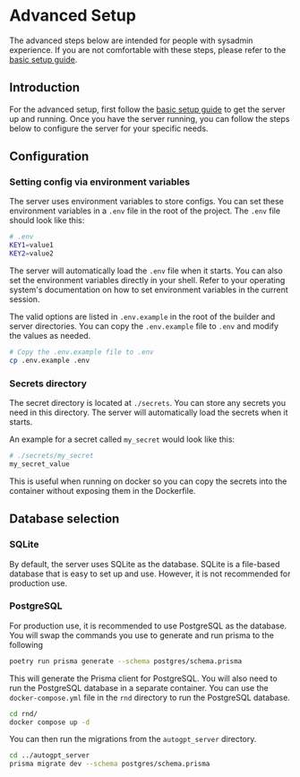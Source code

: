 # Advanced Setup

The advanced steps below are intended for people with sysadmin experience. If you are not comfortable with these steps, please refer to the [basic setup guide](setup.md).

## Introduction

For the advanced setup, first follow the [basic setup guide](setup.md) to get the server up and running. Once you have the server running, you can follow the steps below to configure the server for your specific needs.

## Configuration

### Setting config via environment variables

The server uses environment variables to store configs. You can set these environment variables in a `.env` file in the root of the project. The `.env` file should look like this:

```bash
# .env
KEY1=value1
KEY2=value2
```

The server will automatically load the `.env` file when it starts. You can also set the environment variables directly in your shell. Refer to your operating system's documentation on how to set environment variables in the current session.

The valid options are listed in `.env.example` in the root of the builder and server directories. You can copy the `.env.example` file to `.env` and modify the values as needed.

```bash
# Copy the .env.example file to .env
cp .env.example .env
```

### Secrets directory

The secret directory is located at `./secrets`. You can store any secrets you need in this directory. The server will automatically load the secrets when it starts.

An example for a secret called `my_secret` would look like this:

```bash
# ./secrets/my_secret
my_secret_value
```

This is useful when running on docker so you can copy the secrets into the container without exposing them in the Dockerfile.

## Database selection

### SQLite

By default, the server uses SQLite as the database. SQLite is a file-based database that is easy to set up and use. However, it is not recommended for production use.

### PostgreSQL

For production use, it is recommended to use PostgreSQL as the database. You will swap the commands you use to generate and run prisma to the following

```bash
poetry run prisma generate --schema postgres/schema.prisma
```

This will generate the Prisma client for PostgreSQL. You will also need to run the PostgreSQL database in a separate container. You can use the `docker-compose.yml` file in the `rnd` directory to run the PostgreSQL database.

```bash
cd rnd/
docker compose up -d
```

You can then run the migrations from the `autogpt_server` directory.

```bash
cd ../autogpt_server
prisma migrate dev --schema postgres/schema.prisma
```
